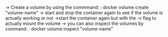 -> Create a volume by using the commmand:
: docker volume create "volume-name"
-> start and stop the container again to see if the volume is actually working or not
->start the container again but with the -v flag to actually mount the volume
-> you can also inspect the volumes by command:
: docker volume inspect "volume-name"

